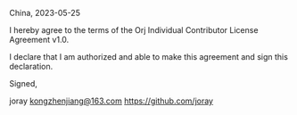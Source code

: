 China, 2023-05-25

I hereby agree to the terms of the Orj Individual Contributor License Agreement v1.0.

I declare that I am authorized and able to make this agreement and sign this declaration.

Signed,

joray kongzhenjiang@163.com https://github.com/joray
